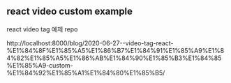 ## react video custom example

react video tag 예제 repo

http://localhost:8000/blog/2020-06-27--video-tag-react-%E1%84%8F%E1%85%A5%E1%86%B7%E1%84%91%E1%85%A9%E1%84%82%E1%85%A5%E1%86%AB%E1%84%90%E1%85%B3%E1%84%85%E1%85%A9-custom-%E1%84%92%E1%85%A1%E1%84%80%E1%85%B5/
